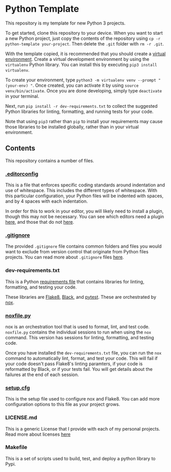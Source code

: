 # Python Template
This repository is my template for new Python 3 projects.

To get started, clone this repository to your device. When you want to start a new Python project, just copy the contents of the repository using `cp -r python-template your-project`. Then delete the `.git` folder with `rm -r .git`.

With the template copied, it is recommended that you should create a [virtual environment](https://virtualenv.pypa.io/en/latest/). Create a virtual development environment by using the `virtualenv` Python library. You can install this by executing `pip3 install virtualenv`. 

To create your environment, type `python3 -m virtualenv venv --prompt "(your-env) "`. Once created, you can activate it by using `source venv/bin/activate`. Once you are done developing, simply type `deactivate` in your terminal.

Next, run `pip install -r dev-requirements.txt` to collect the suggested Python libraries for linting, formatting, and running tests for your code.

Note that using `pip3` rather than `pip` to install your requirements may cause those libraries to be installed globally, rather than in your virtual environment.

## Contents
This repository contains a number of files.

### [.editorconfig](https://editorconfig.org/)
This is a file that enforces specific coding standards around indentation and use of whitespace. This includes the different types of whitespace. With this particular configuration, your Python files will be indented with spaces, and by 4 spaces with each indentation.

In order for this to work in your editor, you will likely need to install a plugin, though this may not be necessary. You can see which editors need a plugin [here](https://editorconfig.org/#download), and those that do not [here](https://editorconfig.org/#pre-installed).

### [.gitignore](https://git-scm.com/docs/gitignore)
The provided `.gitignore` file contains common folders and files you would want to exclude from version control that originate from Python files projects. You can read more about `.gitignore` files [here](https://git-scm.com/docs/gitignore).

### dev-requirements.txt
This is a Python [requirements file](https://pip.pypa.io/en/latest/user_guide/#requirements-files) that contains libraries for linting, formatting, and testing your code.

These libraries are [Flake8](https://flake8.pycqa.org/en/latest/), [Black](https://pypi.org/project/black/), and [pytest](https://docs.pytest.org/en/7.0.x/). These are orchestrated by [nox](https://nox.thea.codes/en/stable/).

### [noxfile.py](https://nox.thea.codes/en/stable/)
nox is an orchestration tool that is used to format, lint, and test code. `noxfile.py` contains the individual sessions to run when using the `nox` command. This version has sessions for linting, formatting, and testing code.

Once you have installed the `dev-requirements.txt` file, you can run the `nox` command to automatically lint, format, and test your code. This will fail if your code doesn't pass Flake8's linting paramters, if your code is reformatted by Black, or if your tests fail. You will get details about the failures at the end of each session.

### [setup.cfg](https://docs.python.org/3/distutils/configfile.html)
This is the setup file used to configure nox and Flake8. You can add more configuration options to this file as your project grows.

### LICENSE.md
This is a generic License that I provide with each of my personal projects. Read more about licenses [here](https://docs.github.com/en/repositories/managing-your-repositorys-settings-and-features/customizing-your-repository/licensing-a-repository)

### Makefile
This is a set of scripts used to build, test, and deploy a python library to Pypi.
